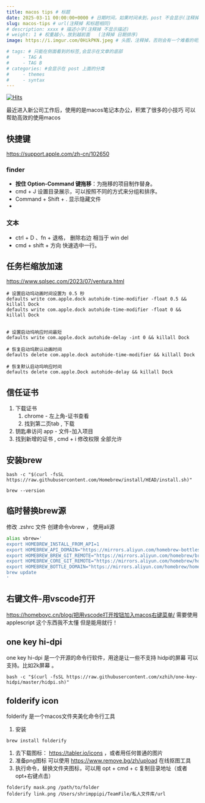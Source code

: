 ```yaml
---
title: macos tips # 标题
date: 2025-03-11 00:00:00+0000 # 日期时间，如果时间未到，post 不会显示(注释掉 不显示日期)
slug: macos-tips # url(注释掉 和标题相同)
# description: xxxx # 描述小字(注释掉 不显示描述)
# weight: 1 # 权重越小，放到越前面   (注释掉 日期排序)
image: https://i.imgur.com/0HikPKN.jpeg # 头图，注释掉，否则会有一个难看的呃加载不出来的图片

# tags: # 只能在侧面看到的标签,会显示在文章的底部
#     - TAG A
#     - TAG B
# categories: #会显示在 post 上面的分类
#     - themes
#     - syntax
---
```

[![Hits](https://hits.seeyoufarm.com/api/count/incr/badge.svg?url=https://b.kill9pid.top/p/macos-tips/&count_bg=%23F26E00&title_bg=%23000000)](https://hits.seeyoufarm.com)

最近进入新公司工作后，使用的是macos笔记本办公，积累了很多的小技巧 可以帮助高效的使用macos

## 快捷键
https://support.apple.com/zh-cn/102650
### finder
- **按住 Option-Command 键拖移**：为拖移的项目制作替身。
- cmd + J 设置目录展示，可以按照不同的方式来分组和排序。
- Command + Shift + . 显示隐藏文件
- 
### 文本
- ctrl + D 、fn + 退格， 删除右边 相当于 win del
- cmd + shift + 方向 快速选中一行。

## 任务栏缩放加速
https://www.sqlsec.com/2023/07/ventura.html

```
# 设置启动坞动画时间设置为 0.5 秒 
defaults write com.apple.dock autohide-time-modifier -float 0.5 && killall Dock
defaults write com.apple.dock autohide-time-modifier -float 0 && killall Dock


# 设置启动坞响应时间最短
defaults write com.apple.dock autohide-delay -int 0 && killall Dock

# 恢复启动坞默认动画时间
defaults delete com.apple.dock autohide-time-modifier && killall Dock

# 恢复默认启动坞响应时间
defaults delete com.apple.Dock autohide-delay && killall Dock
```

## 信任证书

1. 下载证书
	1. chrome - 左上角-证书查看
	2. 找到第二页tab , 下载
2. 钥匙串访问 app - 文件-加入项目
3. 找到新增的证书 , cmd + i 修改权限 全部允许

## 安装brew 

```
bash -c "$(curl -fsSL https://raw.githubusercontent.com/Homebrew/install/HEAD/install.sh)"
```

```
brew --version
```

## 临时替换brew源

修改 .zshrc 文件 创建命令vbrew ， 使用ali源
```sh
alias vbrew='
export HOMEBREW_INSTALL_FROM_API=1
export HOMEBREW_API_DOMAIN="https://mirrors.aliyun.com/homebrew-bottles/api"
export HOMEBREW_BREW_GIT_REMOTE="https://mirrors.aliyun.com/homebrew/brew.git"
export HOMEBREW_CORE_GIT_REMOTE="https://mirrors.aliyun.com/homebrew/homebrew-core.git"
export HOMEBREW_BOTTLE_DOMAIN="https://mirrors.aliyun.com/homebrew/homebrew-bottles"
brew update
'
```

## 右键文件-用vscode打开

https://homeboyc.cn/blog/把用vscode打开按钮加入macos右键菜单/
需要使用applescript 这个东西我不太懂 但是能用就行！

## one key hi-dpi

one key hi-dpi 是一个开源的命令行软件，用途是让一些不支持 hidpi的屏幕 可以支持。比如2k屏幕 。
```
bash -c "$(curl -fsSL https://raw.githubusercontent.com/xzhih/one-key-hidpi/master/hidpi.sh)"
```

## folderify icon

folderify 是一个macos文件夹美化命令行工具
1. 安装
```
brew install folderify
```
1. 去下载图标： https://tabler.io/icons ，或者用任何普通的图片
2. 准备png图标 可以使用 https://www.remove.bg/zh/upload 在线抠图工具
3. 执行命令，替换文件夹图标，可以用 opt + cmd + c 复制目录地址（或者 opt+右键点击）
```
folderify mask.png /path/to/folder
folderify link.png /Users/shrimppipi/TeamFile/私人文件库/url
```


